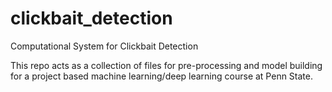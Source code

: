 # clickbait_detection
Computational System for Clickbait Detection

This repo acts as a collection of files for pre-processing and model building for a project based machine learning/deep learning course at Penn State.

